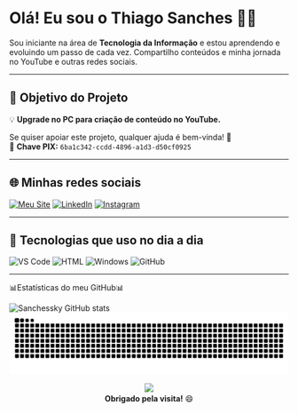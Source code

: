 # Olá! Eu sou o Thiago Sanches 👨‍💻

Sou iniciante na área de **Tecnologia da Informação** e estou aprendendo e evoluindo um passo de cada vez. Compartilho conteúdos e minha jornada no YouTube e outras redes sociais.

---

## 🎯 Objetivo do Projeto

💡 **Upgrade no PC para criação de conteúdo no YouTube.**

Se quiser apoiar este projeto, qualquer ajuda é bem-vinda! 🙏  
📌 **Chave PIX:** `6ba1c342-ccdd-4896-a1d3-d50cf0925`

---

## 🌐 Minhas redes sociais

[![Meu Site](https://img.shields.io/badge/Website-000000?style=for-the-badge&logo=About.me&logoColor=white)](https://sanchessky.github.io/site/)
[![LinkedIn](https://img.shields.io/badge/LinkedIn-0077B5?style=for-the-badge&logo=linkedin&logoColor=white)](https://www.linkedin.com/in/thiagosanches07)
[![Instagram](https://img.shields.io/badge/Instagram-E4405F?style=for-the-badge&logo=instagram&logoColor=white)](https://www.instagram.com/tecnologia_do_sanches/)

---
## 🚀 Tecnologias que uso no dia a dia

![VS Code](https://img.shields.io/badge/Visual_Studio_Code-0078D4?style=for-the-badge&logo=visual%20studio%20code&logoColor=white)
![HTML](https://img.shields.io/badge/HTML-239120?style=for-the-badge&logo=html5&logoColor=white)
![Windows](https://img.shields.io/badge/Windows-0078D6?style=for-the-badge&logo=windows&logoColor=white)
![GitHub](https://img.shields.io/badge/GitHub-100000?style=for-the-badge&logo=github&logoColor=white)

---


📊Estatísticas do meu GitHub📊



![Sanchessky GitHub stats](https://github-readme-stats.vercel.app/api?username=sanchessky&show_icons=true&theme=dark)
<img src="https://raw.githubusercontent.com/sanchessky/sanchessky/output/snake.svg" alt="Snake animation" />



<div align="center">
  <img src="https://profile-counter.glitch.me/sanchessky/count.svg?" />
  <br />
  <strong>Obrigado pela visita!</strong> 😄
</div>

